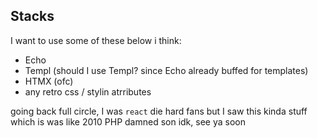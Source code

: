 ## Stacks
I want to use some of these below i think:
- Echo
- Templ (should I use Templ? since Echo already buffed for templates)
- HTMX (ofc)
- any retro css / stylin atrributes 

going back full circle, I was `react` die hard fans but I saw this kinda stuff
which is was like 2010 PHP damned son idk, see ya soon
